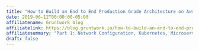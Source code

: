 ```yaml
---
title: "How to Build an End to End Production Grade Architecture on Aws Part 1"
date: 2019-06-12T00:00:00-05:00
affiliatename: Gruntwork blog
affiliatelink: https://blog.gruntwork.io/how-to-build-an-end-to-end-production-grade-architecture-on-aws-part-1-eae8eeb41fec
affiliatesummary: "Part 1: Network Configuration, Kubernetes, Microservices, and Load Balancing"
draft: false
---
```

